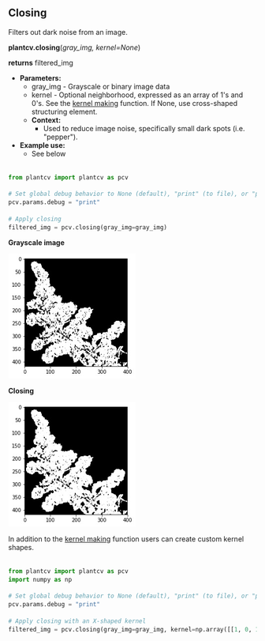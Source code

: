 ## Closing

Filters out dark noise from an image.

**plantcv.closing**(*gray_img, kernel=None*)

**returns** filtered_img

- **Parameters:**
    - gray_img - Grayscale or binary image data
    - kernel - Optional neighborhood, expressed as an array of 1's and 0's. See the [kernel making](get_kernel.md) function. If None, 
    use cross-shaped structuring element.
  - **Context:**
    - Used to reduce image noise, specifically small dark spots (i.e. "pepper").
- **Example use:**
    - See below

```python

from plantcv import plantcv as pcv

# Set global debug behavior to None (default), "print" (to file), or "plot" (Jupyter Notebooks or X11)
pcv.params.debug = "print"

# Apply closing
filtered_img = pcv.closing(gray_img=gray_img)

```

**Grayscale image**

![Screenshot](img/documentation_images/closing/before_closing.jpg)

**Closing**

![Screenshot](img/documentation_images/closing/after_closing.jpg)


In addition to the [kernel making](get_kernel.md) function users can create custom kernel shapes. 
```python

from plantcv import plantcv as pcv
import numpy as np

# Set global debug behavior to None (default), "print" (to file), or "plot" (Jupyter Notebooks or X11)
pcv.params.debug = "print"

# Apply closing with an X-shaped kernel 
filtered_img = pcv.closing(gray_img=gray_img, kernel=np.array([[1, 0, 1], [0, 1, 0], [1, 0, 1]]))

```

